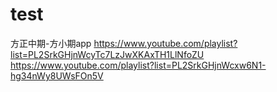 # test
方正中期-方小期app
https://www.youtube.com/playlist?list=PL2SrkGHjnWcyTc7LzJwXKAxTH1LlNfoZU
https://www.youtube.com/playlist?list=PL2SrkGHjnWcxw6N1-hg34nWy8UWsFOn5V
